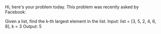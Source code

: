 Hi, here's your problem today. This problem was recently asked by Facebook:

Given a list, find the k-th largest element in the list.
Input: list = [3, 5, 2, 4, 6, 8], k = 3
Output: 5